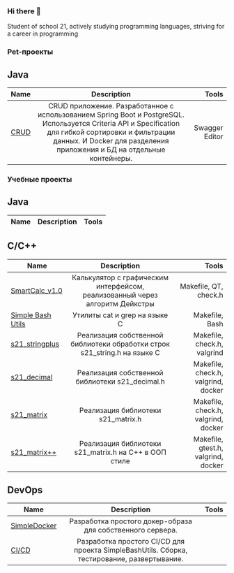 ### Hi there 👋
Student of school 21, actively studying programming languages, striving for a career in programming
### Pet-проекты 
## Java
| Name          | Description        | Tools |
| ------------- |:------------------:| -----:|
|[CRUD](https://github.com/Airat1997/SpringRest)|CRUD приложение. Разработанное с использованием Spring Boot и PostgreSQL.  Используется Criteria API и Specification для гибкой сортировки и фильтрации данных. И Docker для разделения приложения и БД на отдельные контейнеры.|Swagger Editor|
### Учебные проекты 
## Java
| Name          | Description        | Tools |
| ------------- |:------------------:| -----:|


## C/C++
| Name          | Description        | Tools |
| ------------- |:------------------:| -----:|
|[SmartCalc_v1.0](https://github.com/Airat1997/SmartCalc_v1.0) |Калькулятор с графическим интерфейсом, реализованный через алгоритм Дейкстры|Makefile, QT, check.h|
|[Simple Bash Utils](https://github.com/Airat1997/Simple-Bash-Utils)     |Утилиты cat и grep на языке C|Makefile, Bash|
|[s21_stringplus](https://github.com/Airat1997/s21_stringplus)|Реализация собственной библиотеки обработки строк s21_string.h на языке С|Makefile, check.h, valgrind|
|[s21_decimal](https://github.com/Airat1997/s21_decimal) | Реализация собственной библиотеки s21_decimal.h  |Makefile, check.h, valgrind, docker
|[s21_matrix](https://github.com/Airat1997/s21_matrix-) | Реализация библиотеки s21_matrix.h |Makefile, check.h, valgrind, docker|
|[s21_matrix++](https://github.com/Airat1997/s21_matrix-C-) | Реализация библиотеки s21_matrix.h на С++ в ООП стиле |Makefile, gtest.h, valgrind, docker|
## DevOps
| Name          | Description        | Tools |
| ------------- |:------------------:| -----:|
|[SimpleDocker](https://github.com/Airat1997/SimpleDocker)|Разработка простого докер-образа для собственного сервера.||
|[CI/CD](https://github.com/Airat1997/CICD)|Разработка простого CI/CD для проекта SimpleBashUtils. Сборка, тестирование, развертывание.||
